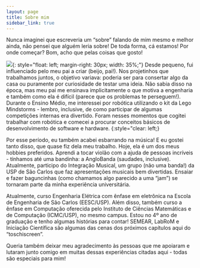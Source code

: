 ```yaml
---
layout: page
title: Sobre mim
sidebar_link: true
---
```


<p class="message">
  Nunca imaginei que escreveria um “sobre” falando de mim mesmo e melhor ainda, não pensei que alguém leria sobre! De toda forma, cá estamos! Por onde começar? Bom, acho que pelas coisas que gosto!
</p>

![](/assets/images/about/pai.jpeg){: style="float: left; margin-right: 30px; width: 35%;"}
Desde pequeno, fui influenciado pelo meu pai a criar (beijo, pai!). Nos projetinhos que trabalhamos juntos, o objetivo variava: poderia ser para consertar algo da casa ou puramente por curiosidade de testar uma ideia. Não sabia disso na época, mas meu pai me ensinava implicitamente o que motiva a engenharia e também como ela é difícil (parece que os problemas te perseguem!). Durante o Ensino Médio, me interessei por robótica utilizando o kit da Lego Mindstorms - lembro, inclusive, de como participar de algumas competições internas era divertido. Foram nesses momentos que cogitei trabalhar com robótica e comecei a procurar conceitos básicos de desenvolvimento de software e hardware.
{:style="clear: left;}

Por esse período, eu também acabei esbarrando na música! E eu gostei tanto disso, que quase fiz dela meu trabalho. Hoje, ela é um dos meus hobbies preferidos. Aprendi a tocar violão com a ajuda de pessoas incríveis - tínhamos até uma bandinha: a AngloBanda (saudades, inclusive). Atualmente, participo do Integração Musical, um grupo (não uma banda!) da USP de São Carlos que faz apresentações musicais bem divertidas. Ensaiar e fazer baguncinhas (como chamamos algo parecido a uma “jam”) se tornaram parte da minha experiência universitária.

Atualmente, curso Engenharia Elétrica com ênfase em eletrônica na Escola de Engenharia de São Carlos (EESC/USP). Além disso, também curso a ênfase em Computação oferecida pelo Instituto de Ciências Matemáticas e de Computação (ICMC/USP), no mesmo campus. Estou no 4º ano de graduação e tenho algumas histórias para contar! SEMEAR, LabRoM e Iniciação Científica são algumas das cenas dos próximos capítulos aqui do “toschiscreen”. 

Queria também deixar meu agradecimento às pessoas que me apoiaram e lutaram junto comigo em muitas dessas experiências citadas aqui - todas são especiais para mim!